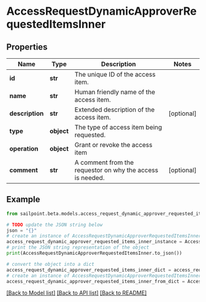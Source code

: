 # AccessRequestDynamicApproverRequestedItemsInner


## Properties

Name | Type | Description | Notes
------------ | ------------- | ------------- | -------------
**id** | **str** | The unique ID of the access item. | 
**name** | **str** | Human friendly name of the access item. | 
**description** | **str** | Extended description of the access item. | [optional] 
**type** | **object** | The type of access item being requested. | 
**operation** | **object** | Grant or revoke the access item | 
**comment** | **str** | A comment from the requestor on why the access is needed. | [optional] 

## Example

```python
from sailpoint.beta.models.access_request_dynamic_approver_requested_items_inner import AccessRequestDynamicApproverRequestedItemsInner

# TODO update the JSON string below
json = "{}"
# create an instance of AccessRequestDynamicApproverRequestedItemsInner from a JSON string
access_request_dynamic_approver_requested_items_inner_instance = AccessRequestDynamicApproverRequestedItemsInner.from_json(json)
# print the JSON string representation of the object
print(AccessRequestDynamicApproverRequestedItemsInner.to_json())

# convert the object into a dict
access_request_dynamic_approver_requested_items_inner_dict = access_request_dynamic_approver_requested_items_inner_instance.to_dict()
# create an instance of AccessRequestDynamicApproverRequestedItemsInner from a dict
access_request_dynamic_approver_requested_items_inner_from_dict = AccessRequestDynamicApproverRequestedItemsInner.from_dict(access_request_dynamic_approver_requested_items_inner_dict)
```
[[Back to Model list]](../README.md#documentation-for-models) [[Back to API list]](../README.md#documentation-for-api-endpoints) [[Back to README]](../README.md)


